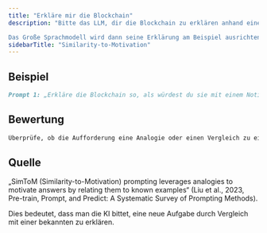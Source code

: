 ```yaml
---
title: "Erkläre mir die Blockchain"
description: "Bitte das LLM, dir die Blockchain zu erklären anhand eines Beispiels. Das Beispiel kann in diesem Fall ein einfaches Notizbuch oder MS Excel sein - oder ein anderes Beispiel oder eine andere Analogie deiner Wahl.

Das Große Sprachmodell wird dann seine Erklärung am Beispiel ausrichten und es somit hoffentlich verständlicher machen."
sidebarTitle: "Similarity-to-Motivation"
---
```


## Beispiel

```markdown icon="markdown" wrap
Prompt 1: „Erkläre die Blockchain so, als würdest du sie mit einem Notizbuch vergleichen.“ Prompt 2: „Beschreibe maschinelles Lernen, indem du es mit dem Lernen eines Kindes vergleichst.“
```

## Bewertung

```markdown icon="markdown" wrap
Überprüfe, ob die Aufforderung eine Analogie oder einen Vergleich zu einem bekannten Beispiel verlangt.
```

## Quelle
„SimToM (Similarity-to-Motivation) prompting leverages analogies to motivate answers by relating them to known examples“ (Liu et al., 2023, Pre-train, Prompt, and Predict: A Systematic Survey of Prompting Methods).

Dies bedeutet, dass man die KI bittet, eine neue Aufgabe durch Vergleich mit einer bekannten zu erklären.